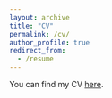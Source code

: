 ```yaml
---
layout: archive
title: "CV"
permalink: /cv/
author_profile: true
redirect_from:
  - /resume
---
```

You can find my CV [here](/files/cv.pdf/).
